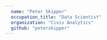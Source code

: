 ```yaml
---
  name: "Peter Skipper"
  occupation_title: "Data Scientist"
  organization: "Civis Analytics"
  github: "peterskipper"
---
```

